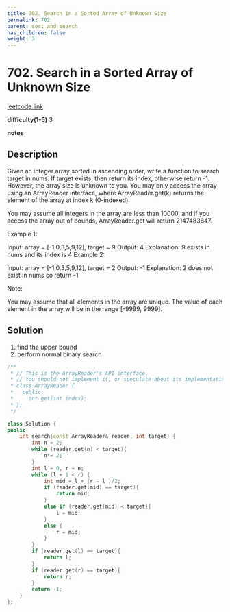 ```yaml
---
title: 702. Search in a Sorted Array of Unknown Size
permalink: 702
parent: sort_and_search
has_children: false
weight: 3
---
```

# 702. Search in a Sorted Array of Unknown Size
[leetcode link](https://leetcode.com/problems/search-in-a-sorted-array-of-unknown-size/)

**difficulty(1-5)** 
3

**notes**   


## Description
Given an integer array sorted in ascending order, write a function to search target in nums.  If target exists, then return its index, otherwise return -1. However, the array size is unknown to you. You may only access the array using an ArrayReader interface, where ArrayReader.get(k) returns the element of the array at index k (0-indexed).

You may assume all integers in the array are less than 10000, and if you access the array out of bounds, ArrayReader.get will return 2147483647.

 

Example 1:

Input: array = [-1,0,3,5,9,12], target = 9
Output: 4
Explanation: 9 exists in nums and its index is 4
Example 2:

Input: array = [-1,0,3,5,9,12], target = 2
Output: -1
Explanation: 2 does not exist in nums so return -1
 

Note:

You may assume that all elements in the array are unique.
The value of each element in the array will be in the range [-9999, 9999].

## Solution
1. find the upper bound
2. perform normal binary search


```c++
/**
 * // This is the ArrayReader's API interface.
 * // You should not implement it, or speculate about its implementation
 * class ArrayReader {
 *   public:
 *     int get(int index);
 * };
 */

class Solution {
public:
    int search(const ArrayReader& reader, int target) {
        int n = 2; 
        while (reader.get(n) < target){
            n*= 2;
        }
        int l = 0, r = n;
        while (l + 1 < r) {
            int mid = l + (r - l )/2;
            if (reader.get(mid) == target){
                return mid;
            }
            else if (reader.get(mid) < target){
                l = mid;
            }
            else {
                r = mid;
            }
        }
        if (reader.get(l) == target){
            return l;
        }
        if (reader.get(r) == target){
            return r;
        }
        return -1;
    }
};
```


<!-- 
Default label
{: .label }

Blue label
{: .label .label-blue }

Stable
{: .label .label-green }

New release
{: .label .label-purple }

Coming soon
{: .label .label-yellow }

Deprecated
{: .label .label-red } -->
